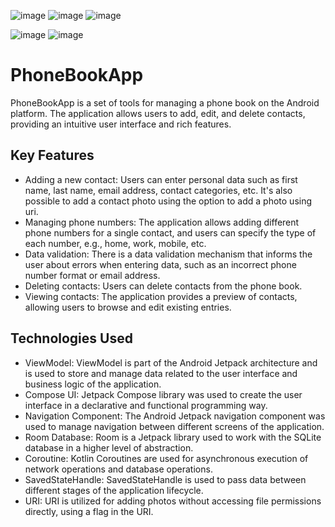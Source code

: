 ![image](https://github.com/KonraW/PhoneBookApp/assets/55025128/634fe5f3-74d0-4cfc-9618-5a18a7784156)
![image](https://github.com/KonraW/PhoneBookApp/assets/55025128/c2670075-3686-4de2-852a-84a3e848b186)
![image](https://github.com/KonraW/PhoneBookApp/assets/55025128/884e1680-d714-4083-92d3-d674adb81d4c)

![image](https://github.com/KonraW/PhoneBookApp/assets/55025128/3ff411c6-f798-4f98-b470-4e21128fc453)
![image](https://github.com/KonraW/PhoneBookApp/assets/55025128/93b67cdb-bb3e-450d-ab76-2005e8ec96ae)


<!DOCTYPE html>
<html lang="en">
<head>
    <meta charset="UTF-8">
    <meta name="viewport" content="width=device-width, initial-scale=1.0">
</head>
<body>
    <h1>PhoneBookApp</h1>
    <p>PhoneBookApp is a set of tools for managing a phone book on the Android platform. The application allows users to add, edit, and delete contacts, providing an intuitive user interface and rich features.</p>
    <h2>Key Features</h2>
    <ul>
        <li>Adding a new contact: Users can enter personal data such as first name, last name, email address, contact categories, etc. It's also possible to add a contact photo using the option to add a photo using uri.</li>
        <li>Managing phone numbers: The application allows adding different phone numbers for a single contact, and users can specify the type of each number, e.g., home, work, mobile, etc.</li>
        <li>Data validation: There is a data validation mechanism that informs the user about errors when entering data, such as an incorrect phone number format or email address.</li>
        <li>Deleting contacts: Users can delete contacts from the phone book.</li>
        <li>Viewing contacts: The application provides a preview of contacts, allowing users to browse and edit existing entries.</li>
    </ul>
    <h2>Technologies Used</h2>
    <ul>
        <li>ViewModel: ViewModel is part of the Android Jetpack architecture and is used to store and manage data related to the user interface and business logic of the application.</li>
        <li>Compose UI: Jetpack Compose library was used to create the user interface in a declarative and functional programming way.</li>
        <li>Navigation Component: The Android Jetpack navigation component was used to manage navigation between different screens of the application.</li>
        <li>Room Database: Room is a Jetpack library used to work with the SQLite database in a higher level of abstraction.</li>
        <li>Coroutine: Kotlin Coroutines are used for asynchronous execution of network operations and database operations.</li>
        <li>SavedStateHandle: SavedStateHandle is used to pass data between different stages of the application lifecycle.</li>
        <li>URI: URI is utilized for adding photos without accessing file permissions directly, using a flag in the URI.</li>
    </ul>
</body>
</html>
